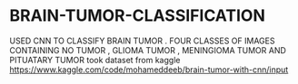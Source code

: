 # BRAIN-TUMOR-CLASSIFICATION
USED CNN TO CLASSIFY BRAIN TUMOR .  FOUR CLASSES OF IMAGES CONTAINING NO TUMOR , GLIOMA TUMOR , MENINGIOMA TUMOR AND PITUATARY TUMOR
took dataset from kaggle  https://www.kaggle.com/code/mohameddeeb/brain-tumor-with-cnn/input
